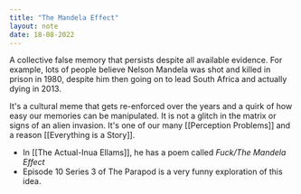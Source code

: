 ```yaml
---
title: "The Mandela Effect"
layout: note
date: 18-08-2022
---
```



A collective false memory that persists despite all available evidence. For example, lots of people believe Nelson Mandela was shot and killed in prison in 1980, despite him then going on to lead South Africa and actually dying in 2013.

It's a cultural meme that gets re-enforced over the years and a quirk of how easy our memories can be manipulated. It is not a glitch in the matrix or signs of an alien invasion. It's one of our many [[Perception Problems]] and a reason [[Everything is a Story]].

-   In [[The Actual-Inua Ellams]], he has a poem called *Fuck/The Mandela Effect*
-   Episode 10 Series 3 of The Parapod is a very funny exploration of this idea.
